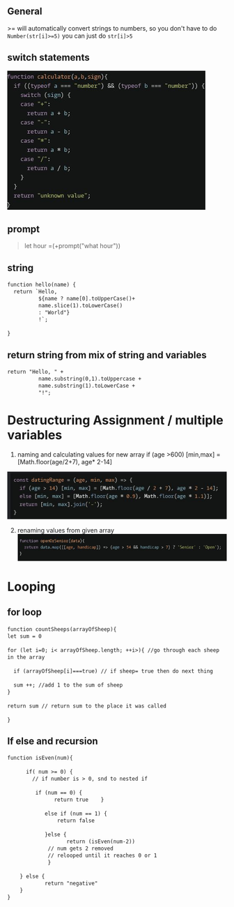 ## General

\>= will automatically convert strings to numbers, so you don't have to do `Number(str[i]>=5)`
you can just do `str[i]>5`

## switch statements

![Alt text](image-8.png)

## prompt

> let hour =(+prompt("what hour"))

## string

```
function hello(name) {
  return `Hello,
          ${name ? name[0].toUpperCase()+
          name.slice(1).toLowerCase()
          : "World"}
          !`;

}
```

## return string from mix of string and variables

```
return "Hello, " +
          name.substring(0,1).toUppercase +
          name.substring(1).toLowerCase +
          "!";

```

# Destructuring Assignment / multiple variables

1. naming and calculating values for new array
   if (age >600) [min,max] = [Math.floor(age/2+7), age* 2-14]

![Alt text](image-20.png)

2.  renaming values from given array
    ![Alt text](image-21.png)

# Looping

## for loop

```
function countSheeps(arrayOfSheep){
let sum = 0

for (let i=0; i< arrayOfSheep.length; ++i>){ //go through each sheep in the array

  if (arrayOfSheep[i]===true) // if sheep= true then do next thing

  sum ++; //add 1 to the sum of sheep
}

return sum // return sum to the place it was called

}

```

## If else and recursion

```
function isEven(num){

      if( num >= 0) {
        // if number is > 0, snd to nested if

         if (num == 0) {
               return true    }

            else if (num == 1) {
                return false

            }else {
                   return (isEven(num-2))
             // num gets 2 removed
             // relooped until it reaches 0 or 1
             }

    } else {
            return "negative"
    }
}
```
